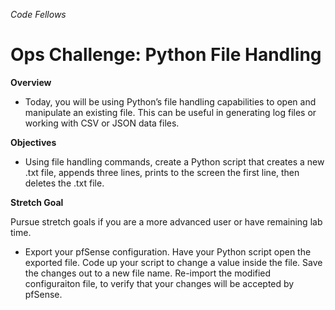 *Code Fellows*

# Ops Challenge: Python File Handling

**Overview**

- Today, you will be using Python’s file handling capabilities to open and manipulate an existing file. This can be useful in generating log files or working with CSV or JSON data files.

**Objectives**

- Using file handling commands, create a Python script that creates a new .txt file, appends three lines, prints to the screen the first line, then deletes the .txt file.

**Stretch Goal**

Pursue stretch goals if you are a more advanced user or have remaining lab time.

- Export your pfSense configuration.
Have your Python script open the exported file.
Code up your script to change a value inside the file.
Save the changes out to a new file name.
Re-import the modified configuraiton file, to verify that your changes will be accepted by pfSense.